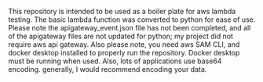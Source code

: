 This repository is intended to be used as a boiler plate for aws lambda testing. The basic lambda function was converted to python for ease of use. Please note the apigateway_event.json file has not been completed, and all of the apigateway files are not updated for python; my project did not require aws api gateway. Also please note, you need aws SAM CLI, and docker desktop installed to properly run the repository. Docker desktop must be running when used. Also, lots of applications use base64 encoding. generally, I would recommend encoding your data. 